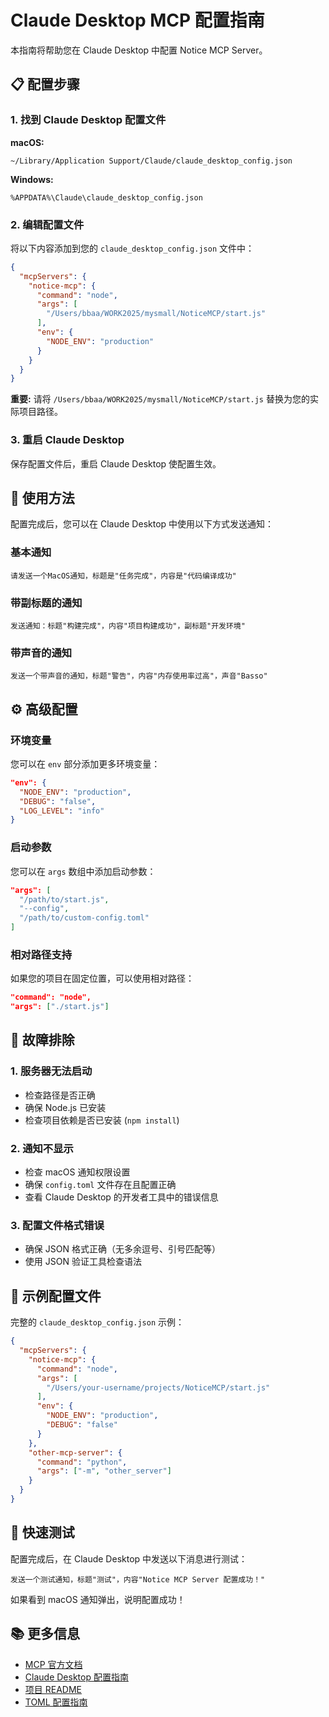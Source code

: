 # Claude Desktop MCP 配置指南

本指南将帮助您在 Claude Desktop 中配置 Notice MCP Server。

## 📋 配置步骤

### 1. 找到 Claude Desktop 配置文件

**macOS:**
```
~/Library/Application Support/Claude/claude_desktop_config.json
```

**Windows:**
```
%APPDATA%\Claude\claude_desktop_config.json
```

### 2. 编辑配置文件

将以下内容添加到您的 `claude_desktop_config.json` 文件中：

```json
{
  "mcpServers": {
    "notice-mcp": {
      "command": "node",
      "args": [
        "/Users/bbaa/WORK2025/mysmall/NoticeMCP/start.js"
      ],
      "env": {
        "NODE_ENV": "production"
      }
    }
  }
}
```

**重要:** 请将 `/Users/bbaa/WORK2025/mysmall/NoticeMCP/start.js` 替换为您的实际项目路径。

### 3. 重启 Claude Desktop

保存配置文件后，重启 Claude Desktop 使配置生效。

## 🚀 使用方法

配置完成后，您可以在 Claude Desktop 中使用以下方式发送通知：

### 基本通知
```
请发送一个MacOS通知，标题是"任务完成"，内容是"代码编译成功"
```

### 带副标题的通知
```
发送通知：标题"构建完成"，内容"项目构建成功"，副标题"开发环境"
```

### 带声音的通知
```
发送一个带声音的通知，标题"警告"，内容"内存使用率过高"，声音"Basso"
```

## ⚙️ 高级配置

### 环境变量

您可以在 `env` 部分添加更多环境变量：

```json
"env": {
  "NODE_ENV": "production",
  "DEBUG": "false",
  "LOG_LEVEL": "info"
}
```

### 启动参数

您可以在 `args` 数组中添加启动参数：

```json
"args": [
  "/path/to/start.js",
  "--config",
  "/path/to/custom-config.toml"
]
```

### 相对路径支持

如果您的项目在固定位置，可以使用相对路径：

```json
"command": "node",
"args": ["./start.js"]
```

## 🔧 故障排除

### 1. 服务器无法启动

- 检查路径是否正确
- 确保 Node.js 已安装
- 检查项目依赖是否已安装 (`npm install`)

### 2. 通知不显示

- 检查 macOS 通知权限设置
- 确保 `config.toml` 文件存在且配置正确
- 查看 Claude Desktop 的开发者工具中的错误信息

### 3. 配置文件格式错误

- 确保 JSON 格式正确（无多余逗号、引号匹配等）
- 使用 JSON 验证工具检查语法

## 📝 示例配置文件

完整的 `claude_desktop_config.json` 示例：

```json
{
  "mcpServers": {
    "notice-mcp": {
      "command": "node",
      "args": [
        "/Users/your-username/projects/NoticeMCP/start.js"
      ],
      "env": {
        "NODE_ENV": "production",
        "DEBUG": "false"
      }
    },
    "other-mcp-server": {
      "command": "python",
      "args": ["-m", "other_server"]
    }
  }
}
```

## 🎯 快速测试

配置完成后，在 Claude Desktop 中发送以下消息进行测试：

```
发送一个测试通知，标题"测试"，内容"Notice MCP Server 配置成功！"
```

如果看到 macOS 通知弹出，说明配置成功！

## 📚 更多信息

- [MCP 官方文档](https://modelcontextprotocol.io/)
- [Claude Desktop 配置指南](https://claude.ai/docs)
- [项目 README](./README.md)
- [TOML 配置指南](./TOML_CONFIG_GUIDE.md)